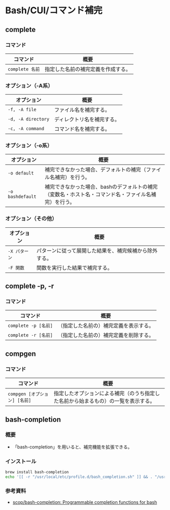 # Bash/CUI/コマンド補完

## complete

### コマンド

| コマンド        | 概要                               |
| --------------- | ---------------------------------- |
| `complete 名前` | 指定した名前の補完定義を作成する。 |

### オプション（-A系）

| オプション         | 概要                       |
| ------------------ | -------------------------- |
| `-f, -A file`      | ファイル名を補完する。     |
| `-d, -A directory` | ディレクトリ名を補完する。 |
| `-c, -A command`   | コマンド名を補完する。     |

### オプション（-o系）

| オプション       | 概要                                                         |
| ---------------- | ------------------------------------------------------------ |
| `-o default`     | 補完できなかった場合、デフォルトの補完（ファイル名補完）を行う。 |
| `-o bashdefault` | 補完できなかった場合、bashのデフォルトの補完（変数名・ホスト名・コマンド名・ファイル名補完）を行う。 |

### オプション（その他）

| オプション    | 概要                                                   |
| ------------- | ------------------------------------------------------ |
| `-X パターン` | パターンに従って展開した結果を、補完候補から除外する。 |
| `-F 関数`     | 関数を実行した結果で補完する。                         |

## complete -p, -r

### コマンド

| コマンド             | 概要                                   |
| -------------------- | -------------------------------------- |
| `complete -p [名前]` | （指定した名前の）補完定義を表示する。 |
| `complete -r [名前]` | （指定した名前の）補完定義を削除する。 |

## compgen

### コマンド

| コマンド                      | 概要                                                         |
| ----------------------------- | ------------------------------------------------------------ |
| `compgen [オプション] [名前]` | 指定したオプションによる補完（のうち指定した名前から始まるもの）の一覧を表示する。 |

## bash-completion

### 概要

- 「bash-completion」を用いると、補完機能を拡張できる。

### インストール

```bash
brew install bash-completion
echo '[[ -r "/usr/local/etc/profile.d/bash_completion.sh" ]] && . "/usr/local/etc/profile.d/bash_completion.sh"' >> ~/.bashrc
```

### 参考資料

- [scop/bash-completion: Programmable completion functions for bash](https://github.com/scop/bash-completion)
